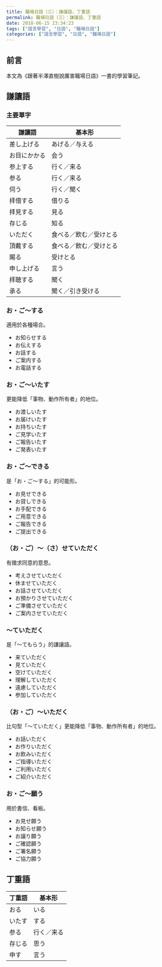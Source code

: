 ```yaml
---
title: 職場日語（三）：謙讓語、丁重語
permalink: 職場日語（三）：謙讓語、丁重語
date: 2018-06-15 23:34:23
tags: ["語言學習", "日語", "職場日語"]
categories: ["語言學習", "日語", "職場日語"]
---
```


## 前言
本文為《跟著半澤直樹說厲害職場日語》一書的學習筆記。

## 謙讓語
### 主要單字
謙讓語 | 基本形
--- | ---
差し上げる | あげる／与える
お目にかかる | 会う
参上する | 行く／来る
参る | 行く／来る
伺う | 行く／聞く
拝借する | 借りる
拝見する | 見る
存じる | 知る
いただく | 食べる／飲む／受けとる
頂戴する | 食べる／飲む／受けとる
賜る | 受けとる
申し上げる | 言う
拝聴する | 聞く
承る | 聞く／引き受ける

### お・ご～する
適用於各種場合。
- お知らせする
- お伝えする
- お話する
- ご案内する
- お電話する

### お・ご～いたす
更能降低「事物、動作所有者」的地位。
- お渡しいたす
- お届けいたす
- お持ちいたす
- ご見学いたす
- ご報告いたす
- ご発表いたす

### お・ご～できる
是「お・ご～する」的可能形。
- お見せできる
- お貸しできる
- お手配できる
- ご用意できる
- ご報告できる
- ご提出できる

### （お・ご）～（さ）せていただく
有徵求同意的意思。
- 考えさせていただく
- 休ませていただく
- お話させていただく
- お預かりさせていただく
- ご準備させていただく
- ご案内させていただく

### ～ていただく
是「～てもらう」的謙讓語。
- 来ていただく
- 見ていただく
- 空けていただく
- 理解していただく
- 遠慮していただく
- 参加していただく

### （お・ご）～いただく
比句型「～ていただく」更能降低「事物、動作所有者」的地位。
- お話いただく
- お作りいただく
- お飲みいただく
- ご指導いただく
- ご利用いただく
- ご紹介いただく

### お・ご～願う
用於書信、看板。
- お見せ願う
- お知らせ願う
- お譲り願う
- ご確認願う
- ご署名願う
- ご協力願う

## 丁重語
丁重語 | 基本形
--- | ---
おる | いる
いたす | する
参る | 行く／来る
存じる | 思う
申す | 言う